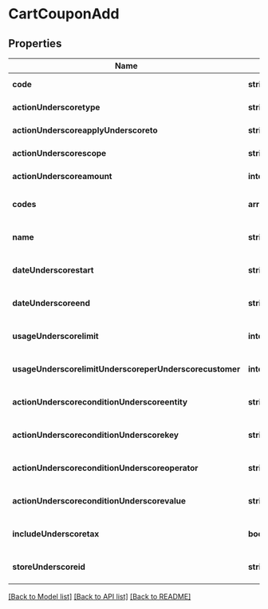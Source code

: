 # CartCouponAdd

## Properties
Name | Type | Description | Notes
------------ | ------------- | ------------- | -------------
**code** | **string** |  | [default to null]
**actionUnderscoretype** | **string** |  | [default to null]
**actionUnderscoreapplyUnderscoreto** | **string** |  | [default to null]
**actionUnderscorescope** | **string** |  | [default to null]
**actionUnderscoreamount** | **integer** |  | [default to null]
**codes** | **array[string]** |  | [optional] [default to null]
**name** | **string** |  | [optional] [default to null]
**dateUnderscorestart** | **string** |  | [optional] [default to now]
**dateUnderscoreend** | **string** |  | [optional] [default to null]
**usageUnderscorelimit** | **integer** |  | [optional] [default to null]
**usageUnderscorelimitUnderscoreperUnderscorecustomer** | **integer** |  | [optional] [default to null]
**actionUnderscoreconditionUnderscoreentity** | **string** |  | [optional] [default to null]
**actionUnderscoreconditionUnderscorekey** | **string** |  | [optional] [default to null]
**actionUnderscoreconditionUnderscoreoperator** | **string** |  | [optional] [default to null]
**actionUnderscoreconditionUnderscorevalue** | **string** |  | [optional] [default to null]
**includeUnderscoretax** | **boolean** |  | [optional] [default to false]
**storeUnderscoreid** | **string** |  | [optional] [default to null]

[[Back to Model list]](../README.md#documentation-for-models) [[Back to API list]](../README.md#documentation-for-api-endpoints) [[Back to README]](../README.md)


